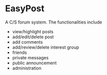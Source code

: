 # EasyPost

A C/S forum system. The functionalities include

* view/highlight posts
* add/edit/delete post
* add comments
* add/review/delete interest group
* friends
* private messages
* public announcement
* administration
